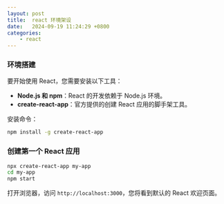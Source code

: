 ```yaml
---
layout: post
title:  react 环境架设
date:   2024-09-19 11:24:29 +0800
categories:
    - react
---
```


### 环境搭建

要开始使用 React，您需要安装以下工具：

- **Node.js 和 npm**：React 的开发依赖于 Node.js 环境。
- **create-react-app**：官方提供的创建 React 应用的脚手架工具。

安装命令：

```bash
npm install -g create-react-app
```

### 创建第一个 React 应用

```bash
npx create-react-app my-app
cd my-app
npm start
```

打开浏览器，访问 `http://localhost:3000`，您将看到默认的 React 欢迎页面。